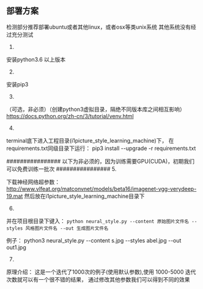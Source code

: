 ## 部署方案

检测部分推荐部署ubuntu或者其他linux，或者osx等类unix系统
其他系统没有经过充分测试

1.
安装python3.6 以上版本

2. 
安装pip3 

3.
（可选，非必须）（创建python3虚拟目录，隔绝不同版本库之间相互影响）
https://docs.python.org/zh-cn/3/tutorial/venv.html


4.
terminal底下进入工程目录(i1picture_style_learning_machine)下，
在requirements.txt同级目录下运行：
pip3 install --upgrade -r requirements.txt


################ 以下为非必须的，因为训练需要GPU(CUDA)，初期我们可以免费训练一批次 ################
5.

下载神经网络超参数：http://www.vlfeat.org/matconvnet/models/beta16/imagenet-vgg-verydeep-19.mat
然后放在i1picture_style_learning_machine目录下

6.
并在项目根目录下键入：
`python neural_style.py --content 原始图片文件名 --styles 风格图片文件名 --out 生成图片文件名`

例子：
python3 neural_style.py --content s.jpg --styles abel.jpg --out out1.jpg

7.
原理介绍：
这是一个迭代了1000次的例子(使用默认参数),使用 1000-5000 迭代次数就可以有一个很不错的结果，
通过修改其他参数我们可以得到不同的效果

